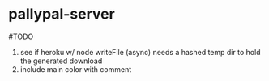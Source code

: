 # pallypal-server

#TODO
1. see if heroku w/ node writeFile (async) needs a hashed temp dir to hold the generated download
2. include main color with comment
